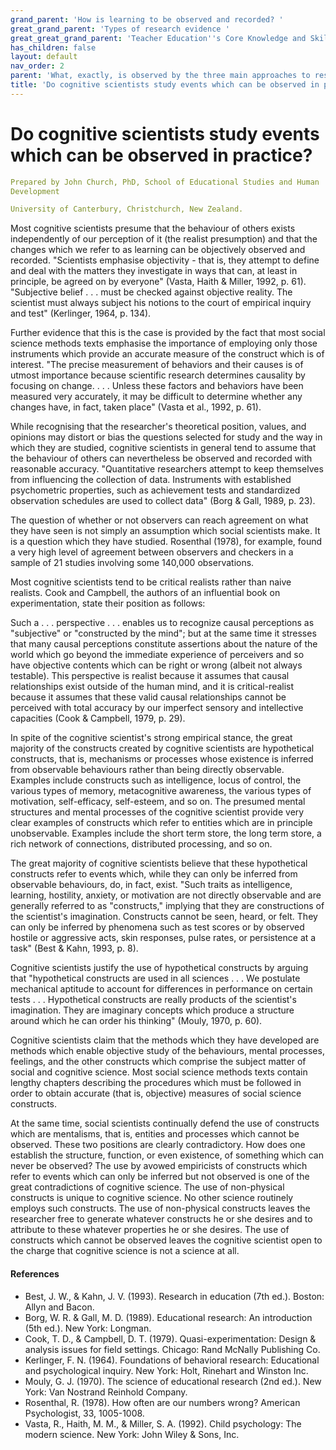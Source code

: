 ```yaml
---
grand_parent: 'How is learning to be observed and recorded? '
great_grand_parent: 'Types of research evidence '
great_great_grand_parent: 'Teacher Education''s Core Knowledge and Skills.'
has_children: false
layout: default
nav_order: 2
parent: 'What, exactly, is observed by the three main approaches to research? '
title: 'Do cognitive scientists study events which can be observed in practice? '
---
```

# Do cognitive scientists study events which can be observed in practice?


```yaml
Prepared by John Church, PhD, School of Educational Studies and Human
Development

University of Canterbury, Christchurch, New Zealand.
```


Most cognitive scientists presume that the behaviour of others exists
independently of our perception of it (the realist presumption) and that
the changes which we refer to as learning can be objectively observed
and recorded. "Scientists emphasise objectivity - that is, they attempt
to define and deal with the matters they investigate in ways that can,
at least in principle, be agreed on by everyone" (Vasta, Haith & Miller,
1992, p. 61). "Subjective belief . . . must be checked against objective
reality. The scientist must always subject his notions to the court of
empirical inquiry and test" (Kerlinger, 1964, p. 134).

Further evidence that this is the case is provided by the fact that most
social science methods texts emphasise the importance of employing only
those instruments which provide an accurate measure of the construct
which is of interest. "The precise measurement of behaviors and their
causes is of utmost importance because scientific research determines
causality by focusing on change. . . . Unless these factors and
behaviors have been measured very accurately, it may be difficult to
determine whether any changes have, in fact, taken place" (Vasta et al.,
1992, p. 61).

While recognising that the researcher\'s theoretical position, values,
and opinions may distort or bias the questions selected for study and
the way in which they are studied, cognitive scientists in general tend
to assume that the behaviour of others can nevertheless be observed and
recorded with reasonable accuracy. "Quantitative researchers attempt to
keep themselves from influencing the collection of data. Instruments
with established psychometric properties, such as achievement tests and
standardized observation schedules are used to collect data" (Borg &
Gall, 1989, p. 23).

The question of whether or not observers can reach agreement on what
they have seen is not simply an assumption which social scientists make.
It is a question which they have studied. Rosenthal (1978), for example,
found a very high level of agreement between observers and checkers in a
sample of 21 studies involving some 140,000 observations.

Most cognitive scientists tend to be critical realists rather than naive
realists. Cook and Campbell, the authors of an influential book on
experimentation, state their position as follows:

Such a . . . perspective . . . enables us to recognize causal
perceptions as "subjective" or "constructed by the mind"; but at the
same time it stresses that many causal perceptions constitute assertions
about the nature of the world which go beyond the immediate experience
of perceivers and so have objective contents which can be right or wrong
(albeit not always testable). This perspective is realist because it
assumes that causal relationships exist outside of the human mind, and
it is critical-realist because it assumes that these valid causal
relationships cannot be perceived with total accuracy by our imperfect
sensory and intellective capacities (Cook & Campbell, 1979, p. 29).

In spite of the cognitive scientist's strong empirical stance, the great
majority of the constructs created by cognitive scientists are
hypothetical constructs, that is, mechanisms or processes whose
existence is inferred from observable behaviours rather than being
directly observable. Examples include constructs such as intelligence,
locus of control, the various types of memory, metacognitive awareness,
the various types of motivation, self-efficacy, self-esteem, and so on.
The presumed mental structures and mental processes of the cognitive
scientist provide very clear examples of constructs which refer to
entities which are in principle unobservable. Examples include the short
term store, the long term store, a rich network of connections,
distributed processing, and so on.

The great majority of cognitive scientists believe that these
hypothetical constructs refer to events which, while they can only be
inferred from observable behaviours, do, in fact, exist. "Such traits as
intelligence, learning, hostility, anxiety, or motivation are not
directly observable and are generally referred to as "constructs,"
implying that they are constructions of the scientist\'s imagination.
Constructs cannot be seen, heard, or felt. They can only be inferred by
phenomena such as test scores or by observed hostile or aggressive acts,
skin responses, pulse rates, or persistence at a task" (Best & Kahn,
1993, p. 8).

Cognitive scientists justify the use of hypothetical constructs by
arguing that "hypothetical constructs are used in all sciences . . . We
postulate mechanical aptitude to account for differences in performance
on certain tests . . . Hypothetical constructs are really products of
the scientist\'s imagination. They are imaginary concepts which produce
a structure around which he can order his thinking" (Mouly, 1970, p.
60).

Cognitive scientists claim that the methods which they have developed
are methods which enable objective study of the behaviours, mental
processes, feelings, and the other constructs which comprise the subject
matter of social and cognitive science. Most social science methods
texts contain lengthy chapters describing the procedures which must be
followed in order to obtain accurate (that is, objective) measures of
social science constructs.

At the same time, social scientists continually defend the use of
constructs which are mentalisms, that is, entities and processes which
cannot be observed. These two positions are clearly contradictory. How
does one establish the structure, function, or even existence, of
something which can never be observed? The use by avowed empiricists of
constructs which refer to events which can only be inferred but not
observed is one of the great contradictions of cognitive science. The
use of non-physical constructs is unique to cognitive science. No other
science routinely employs such constructs. The use of non-physical
constructs leaves the researcher free to generate whatever constructs he
or she desires and to attribute to these whatever properties he or she
desires. The use of constructs which cannot be observed leaves the
cognitive scientist open to the charge that cognitive science is not a
science at all.


#### References

-   Best, J. W., & Kahn, J. V. (1993). Research in education (7th ed.).
    Boston: Allyn and Bacon.
-   Borg, W. R. & Gall, M. D. (1989). Educational research: An
    introduction (5th ed.). New York: Longman.
-   Cook, T. D., & Campbell, D. T. (1979). Quasi-experimentation: Design
    & analysis issues for field settings. Chicago: Rand McNally
    Publishing Co.
-   Kerlinger, F. N. (1964). Foundations of behavioral research:
    Educational and psychological inquiry. New York: Holt, Rinehart and
    Winston Inc.
-   Mouly, G. J. (1970). The science of educational research (2nd ed.).
    New York: Van Nostrand Reinhold Company.
-   Rosenthal, R. (1978). How often are our numbers wrong? American
    Psychologist, 33, 1005-1008.
-   Vasta, R., Haith, M. M., & Miller, S. A. (1992). Child psychology:
    The modern science. New York: John Wiley & Sons, Inc.
